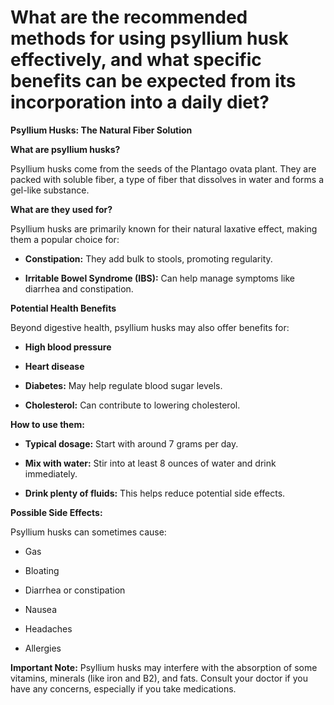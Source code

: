 # What are the recommended methods for using psyllium husk effectively, and what specific benefits can be expected from its incorporation into a daily diet?

**Psyllium Husks: The Natural Fiber Solution**

**What are psyllium husks?**

Psyllium husks come from the seeds of the Plantago ovata plant. They are packed with soluble fiber, a type of fiber that dissolves in water and forms a gel-like substance.

**What are they used for?**

Psyllium husks are primarily known for their natural laxative effect, making them a popular choice for:

- **Constipation:** They add bulk to stools, promoting regularity.

- **Irritable Bowel Syndrome (IBS):** Can help manage symptoms like diarrhea and constipation.

**Potential Health Benefits**

Beyond digestive health, psyllium husks may also offer benefits for:

- **High blood pressure**

- **Heart disease**

- **Diabetes:** May help regulate blood sugar levels.

- **Cholesterol:** Can contribute to lowering cholesterol.

**How to use them:**

- **Typical dosage:** Start with around 7 grams per day.

- **Mix with water:** Stir into at least 8 ounces of water and drink immediately.

- **Drink plenty of fluids:** This helps reduce potential side effects.

**Possible Side Effects:**

Psyllium husks can sometimes cause:

- Gas

- Bloating

- Diarrhea or constipation

- Nausea

- Headaches

- Allergies

**Important Note:** Psyllium husks may interfere with the absorption of some vitamins, minerals (like iron and B2), and fats. Consult your doctor if you have any concerns, especially if you take medications.